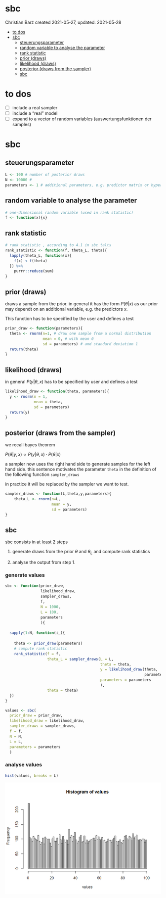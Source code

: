 sbc
================
Christian Barz
created 2021-05-27, updated: 2021-05-28

-   [to dos](#to-dos)
-   [sbc](#sbc)
    -   [steuerungsparameter](#steuerungsparameter)
    -   [random variable to analyse the
        parameter](#random-variable-to-analyse-the-parameter)
    -   [rank statistic](#rank-statistic)
    -   [prior (draws)](#prior-draws)
    -   [likelihood (draws)](#likelihood-draws)
    -   [posterior (draws from the
        sampler)](#posterior-draws-from-the-sampler)
    -   [sbc](#sbc-1)

# to dos

-   [ ] include a real sampler
-   [ ] include a “real” model
-   [ ] expand to a vector of random variables (auswertungsfunktionen
    der samples)

# sbc

## steuerungsparameter

``` r
L <- 100 # number of posterior draws
N <- 10000 # 
parameters <- 1 # additional parameters, e.g. predictor matrix or hyperparameters
```

## random variable to analyse the parameter

``` r
# one-dimensional random variable (used in rank statistic)
f <- function(x){x}
```

## rank statistic

``` r
# rank statistic , according to 4.1 in sbc talts
rank_statistic <- function(f, theta_L, theta){
  lapply(theta_L, function(x){
    f(x) < f(theta)
  }) %>%
    purrr::reduce(sum)
}
```

## prior (draws)

draws a sample from the prior. in general it has the form *P*(*θ*\|*x*)
as our prior may dependt on an additional variable, e.g. the predictors
*x*.

This function has to be specified by the user and defines a test

``` r
prior_draw <- function(parameters){
  theta <- rnorm(n=1, # draw one sample from a normal distribution
                 mean = 0, # with mean 0
                 sd = parameters) # and standard deviation 1
  return(theta)
}
```

## likelihood (draws)

in general *P*(*y*\|*θ*, *x*) has to be specified by user and defines a
test

``` r
likelihood_draw <- function(theta, parameters){
  y <- rnorm(n = 1,
             mean = theta,
             sd = parameters)
  return(y)
}
```

## posterior (draws from the sampler)

we recall bayes theorem

*P*(*θ*\|*y*, *x*) ∝ *P*(*y*\|*θ*, *x*) ⋅ *P*(*θ*\|*x*)

a sampler now uses the right hand side to generate samples for the left
hand side. this sentence motivates the parameter `theta` in the
definition of the following function `sampler_draws`

in practice it will be replaced by the sampler we want to test.

``` r
sampler_draws <- function(L,theta,y,parameters){
    theta_L <- rnorm(n=L, 
                     mean = y, 
                     sd = parameters)
}
```

## sbc

sbc consists in at least 2 steps

1.  generate draws from the prior *θ* and *θ*<sub>*L*</sub> and compute
    rank statistics

2.  analyse the output from step 1.

### generate values

``` r
sbc <- function(prior_draw,
                likelihood_draw, 
                sampler_draws,
                f,
                N = 1000,
                L = 100,
                parameters
                ){
  
  sapply(1:N, function(i_){
    
    theta <- prior_draw(parameters)
    # compute rank statistic
    rank_statistic(f = f, 
                   theta_L = sampler_draws(L = L,
                                           theta = theta,
                                           y = likelihood_draw(theta, 
                                                               parameters), 
                                           parameters = parameters
                                           ), 
                   theta = theta)
  })
}
```

``` r
values <- sbc(
  prior_draw = prior_draw, 
  likelihood_draw = likelihood_draw, 
  sampler_draws = sampler_draws,
  f = f,
  N = N,
  L = L,
  parameters = parameters
  )
```

### analyse values

``` r
hist(values, breaks = L)
```

![](sbc_files/figure-gfm/unnamed-chunk-9-1.png)<!-- -->

